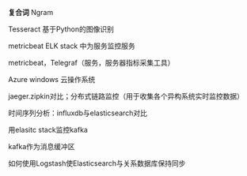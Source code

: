 **复合词** Ngram

Tesseract 基于Python的图像识别


metricbeat ELK stack 中为服务监控服务

metricbeat，Telegraf（服务，服务器指标采集工具）

Azure windows 云操作系统

jaeger.zipkin对比；分布式链路监控（用于收集各个异构系统实时监控数据）


时间序列分析：influxdb与elasticsearch对比

用elasitc stack监控kafka


kafka作为消息缓冲区

如何使用Logstash使Elasticsearch与关系数据库保持同步

